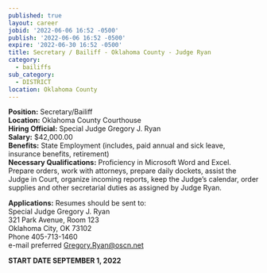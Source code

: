 ```yaml
---
published: true
layout: career
jobid: '2022-06-06 16:52 -0500'
publish: '2022-06-06 16:52 -0500'
expire: '2022-06-30 16:52 -0500'
title: Secretary / Bailiff - Oklahoma County - Judge Ryan
category:
  - bailiffs
sub_category:
  - DISTRICT
location: Oklahoma County
---
```


**Position:** Secretary/Bailiff  
**Location:** Oklahoma County Courthouse  
**Hiring Official:** Special Judge Gregory J. Ryan  
**Salary:**	$42,000.00  
**Benefits:**	State Employment (includes, paid annual and sick leave, insurance benefits, retirement)  
**Necessary Qualifications:**	Proficiency in Microsoft Word and Excel.  Prepare orders, work with attorneys, prepare daily dockets, assist the Judge in Court, organize incoming reports, keep the Judge’s calendar, order supplies and other secretarial duties as assigned by Judge Ryan.


**Applications:** Resumes should be sent to:  
Special Judge Gregory J. Ryan  
321 Park Avenue, Room 123  
Oklahoma City, OK  73102  
Phone 405-713-1460  
e-mail preferred [Gregory.Ryan@oscn.net](Gregory.Ryan@oscn.net)  

**START DATE SEPTEMBER 1, 2022**
